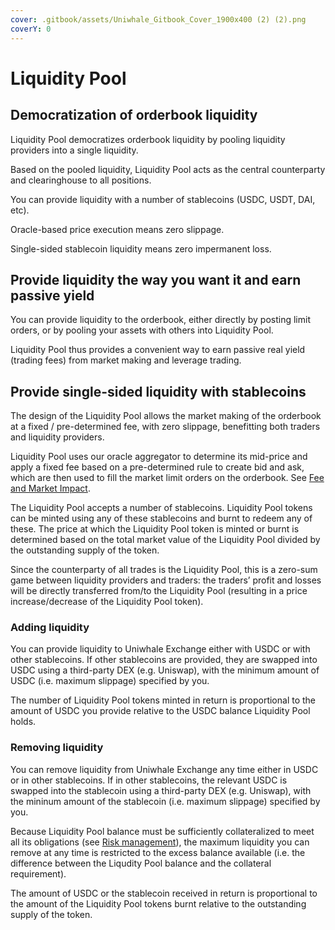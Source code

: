 ```yaml
---
cover: .gitbook/assets/Uniwhale_Gitbook_Cover_1900x400 (2) (2).png
coverY: 0
---
```


# Liquidity Pool

## Democratization **of orderbook liquidity**&#x20;

Liquidity Pool democratizes orderbook liquidity by pooling liquidity providers into a single liquidity.

Based on the pooled liquidity, Liquidity Pool acts as the central counterparty and clearinghouse to all positions.

You can provide liquidity with a number of stablecoins (USDC, USDT, DAI, etc).

Oracle-based price execution means zero slippage.

Single-sided stablecoin liquidity means zero impermanent loss.

## Provide liquidity the way you want it and earn passive yield

You can provide liquidity to the orderbook, either directly by posting limit orders, or by pooling your assets with others into Liquidity Pool.

Liquidity Pool thus provides a convenient way to earn passive real yield (trading fees) from market making and leverage trading.

## Provide single-sided liquidity with stablecoins

The design of the Liquidity Pool allows the market making of the orderbook at a fixed / pre-determined fee, with zero slippage, benefitting both traders and liquidity providers.

Liquidity Pool uses our oracle aggregator to determine its mid-price and apply a fixed fee based on a pre-determined rule to create bid and ask, which are then used to fill the market limit orders on the orderbook. See [Fee and Market Impact](execution.md#fee-and-market-impact).

The Liquidity Pool accepts a number of stablecoins. Liquidity Pool tokens can be minted using any of these stablecoins and burnt to redeem any of these. The price at which the Liquidity Pool token is minted or burnt is determined based on the total market value of the Liquidity Pool divided by the outstanding supply of the token.&#x20;

Since the counterparty of all trades is the Liquidity Pool, this is a zero-sum game between liquidity providers and traders: the traders’ profit and losses will be directly transferred from/to the Liquidity Pool (resulting in a price increase/decrease of the Liquidity Pool token).

### Adding liquidity

You can provide liquidity to Uniwhale Exchange either with USDC or with other stablecoins. If other stablecoins are provided, they are swapped into USDC using a third-party DEX (e.g. Uniswap), with the minimum amount of USDC (i.e. maximum slippage) specified by you.

The number of Liquidity Pool tokens minted in return is proportional to the amount of USDC you provide relative to the USDC balance Liquidity Pool holds.

### Removing liquidity

You can remove liquidity from Uniwhale Exchange any time either in USDC or in other stablecoins. If in other stablecoins, the relevant USDC is swapped into the stablecoin using a third-party DEX (e.g. Uniswap), with the mininum amount of the stablecoin (i.e. maximum slippage) specified by you.

Because Liquidity Pool balance must be sufficiently collateralized to meet all its obligations (see [Risk management](execution.md#risk-management)), the maximum liquidity you can remove at any time is restricted to the excess balance available (i.e. the difference between the Liqudity Pool balance and the collateral requirement).

The amount of USDC or the stablecoin received in return is proportional to the amount of the Liquidity Pool tokens burnt relative to the outstanding supply of the token.

